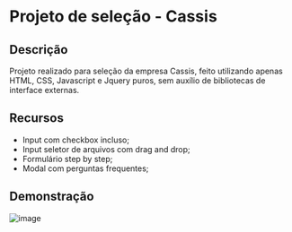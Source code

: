 # Projeto de seleção - Cassis

## Descrição

Projeto realizado para seleção da empresa Cassis, feito utilizando apenas HTML, CSS, Javascript e Jquery puros, sem auxílio de bibliotecas de interface externas.

## Recursos

- Input com checkbox incluso;
- Input seletor de arquivos com drag and drop;
- Formulário step by step;
- Modal com perguntas frequentes;

## Demonstração

![image](https://github.com/EmanoelJohannes/CassisDesafio/assets/31702528/29a8f4cc-36c8-4810-9033-f8be03917527)
